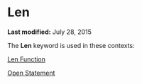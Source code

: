 
# Len <keyword>

 **Last modified:** July 28, 2015

The  **Len** keyword is used in these contexts:

 [Len Function](5b5b8789-90cc-ac2c-e6a7-1da1d684bd81.md)

 [Open Statement](359a24b9-6dbb-3648-0ce4-98ec38441ccf.md)
